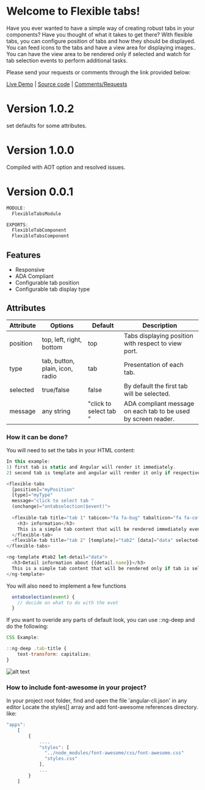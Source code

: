 
# Welcome to Flexible tabs!

Have you ever wanted to have a simple way of creating robust tabs in your components? Have you thought of what it takes to get there? With flexible tabs, you can configure position of tabs and how they should be displayed.  You can feed icons to the tabs and have a view area for displaying images.. You can have the view area to be rendered only if selected and watch for tab selection events to perform additional tasks.

Please send your requests or comments through the link provided below:

[Live Demo](https://flexible-tabs.stackblitz.io)  | [Source code](https://github.com/msalehisedeh/flexible-tabs) | [Comments/Requests](https://github.com/msalehisedeh/flexible-tabs/issues)


# Version 1.0.2
set defaults for some attributes. 

# Version 1.0.0
Compiled with AOT option and resolved issues. 

# Version 0.0.1


```javascript
MODULE:
  FlexibleTabsModule

EXPORTS:
  FlexibleTabComponent
  FlexibleTabsComponent
```

## Features
* Responsive
* ADA Compliant
* Configurable tab position
* Configurable tab display type

## Attributes

| Attribute | Options                         | Default | Description                                         |
|-----------|---------------------------------|---------|-----------------------------------------------------|
| position  | top, left, right, bottom        | top     | Tabs displaying position with respect to view port. |
| type      | tab, button, plain, icon, radio | tab     | Presentation of each tab.                           |
| selected  | true/false                      | false   | By default the first tab will be selected.          |
| message   | any string                      | "click to select tab " | ADA compliant message on each tab to be used by screen reader.  |


### How it can be done?

You will need to set the tabs in your HTML content:
```javascript
In this example:
1) first tab is static and Angular will render it immediately.
2) second tab is template and angular will render it only if respective tab for it is selected.

<flexible-tabs 
  [position]="myPosition" 
  [type]="myType" 
  message="click to select tab " 
  (onchange)="ontabselection($event)">
  
  <flexible-tab title="tab 1" tabicon="fa fa-bug" tabalticon="fa fa-coffee">
    <h3> information</h3>
    This is a simple tab content that will be rendered immediately even if tab is not selected.  
  </flexible-tab>
  <flexible-tab title="tab 2" [template]="tab2" [data]="data" selected="true"></flexible-tab>
</flexible-tabs>

<ng-template #tab2 let-detail="data">
  <h3>Detail information about {{detail.name}}</h3>
  This is a simple tab content that will be rendered only if tab is selected.
</ng-template>
```

You will also need to implement a few functions

```javascript
  ontabselection(event) {
    // decide on what to do with the evet
  }
```

If you want to overide any parts of default look, you can use ::ng-deep and do the following:
```javascript
CSS Example:

::ng-deep .tab-title {
    text-transform: capitalize;
}
```

![alt text](https://raw.githubusercontent.com/msalehisedeh/flexible-tabs/master/sample.png  "What you would see when a flexible tabs is used")


### How to include font-awesome in your project?

In your project root folder, find and open the file 'angular-cli.json' in any editor 
Locate the styles[] array and add font-awesome references directory. like:

```javascript
"apps": 
	[
        {
            ....
            "styles": [
              "../node_modules/font-awesome/css/font-awesome.css"
              "styles.css"
            ],
            ...
        }
    ]
```